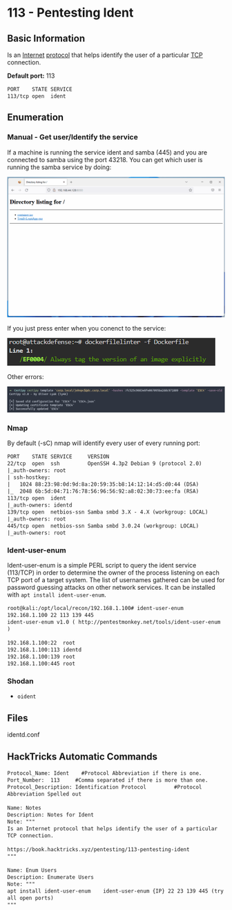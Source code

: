 # 113 - Pentesting Ident

## Basic Information

Is an [Internet](https://en.wikipedia.org/wiki/Internet) [protocol](https://en.wikipedia.org/wiki/Protocol_%28computing%29) that helps identify the user of a particular [TCP](https://en.wikipedia.org/wiki/Transmission_Control_Protocol) connection.

**Default port:** 113

```text
PORT    STATE SERVICE
113/tcp open  ident
```

## **Enumeration**

### **Manual - Get user/Identify the service**

If a machine is running the service ident and samba \(445\) and you are connected to samba using the port 43218. You can get which user is running the samba service by doing:

![](../.gitbook/assets/image%20%2877%29.png)

If you just press enter when you conenct to the service:

![](../.gitbook/assets/image%20%28176%29.png)

Other errors:

![](../.gitbook/assets/image%20%28268%29.png)

### Nmap

By default \(-sC\) nmap will identify every user of every running port:

```text
PORT    STATE SERVICE     VERSION
22/tcp  open  ssh         OpenSSH 4.3p2 Debian 9 (protocol 2.0)
|_auth-owners: root
| ssh-hostkey: 
|   1024 88:23:98:0d:9d:8a:20:59:35:b8:14:12:14:d5:d0:44 (DSA)
|_  2048 6b:5d:04:71:76:78:56:96:56:92:a8:02:30:73:ee:fa (RSA)
113/tcp open  ident
|_auth-owners: identd
139/tcp open  netbios-ssn Samba smbd 3.X - 4.X (workgroup: LOCAL)
|_auth-owners: root
445/tcp open  netbios-ssn Samba smbd 3.0.24 (workgroup: LOCAL)
|_auth-owners: root
```

### Ident-user-enum

Ident-user-enum is a simple PERL script to query the ident service \(113/TCP\) in order to determine the owner of the process listening on each TCP port of a target system. The list of usernames gathered can be used for password guessing attacks on other network services. It can be installed with `apt install ident-user-enum`.

```text
root@kali:/opt/local/recon/192.168.1.100# ident-user-enum 192.168.1.100 22 113 139 445
ident-user-enum v1.0 ( http://pentestmonkey.net/tools/ident-user-enum )

192.168.1.100:22  root
192.168.1.100:113 identd
192.168.1.100:139 root
192.168.1.100:445 root
```

### Shodan

* `oident`

## Files

identd.conf

## HackTricks Automatic Commands

```text
Protocol_Name: Ident    #Protocol Abbreviation if there is one.
Port_Number:  113     #Comma separated if there is more than one.
Protocol_Description: Identification Protocol         #Protocol Abbreviation Spelled out

Name: Notes
Description: Notes for Ident
Note: """
Is an Internet protocol that helps identify the user of a particular TCP connection.

https://book.hacktricks.xyz/pentesting/113-pentesting-ident
"""

Name: Enum Users
Description: Enumerate Users
Note: """
apt install ident-user-enum    ident-user-enum {IP} 22 23 139 445 (try all open ports)
"""
```

